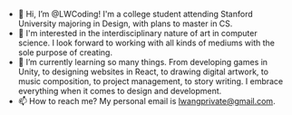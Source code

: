 - 👋 Hi, I’m @LWCoding! I'm a college student attending Stanford University majoring in Design, with plans to master in CS.
- 👀 I'm interested in the interdisciplinary nature of art in computer science. I look forward to working with all kinds of mediums with the sole purpose of creating.
- 🌱 I’m currently learning so many things. From developing games in Unity, to designing websites in React, to drawing digital artwork, to music composition, to project management, to story writing. I embrace everything when it comes to design and development.
- 📫 How to reach me? My personal email is lwangprivate@gmail.com.
